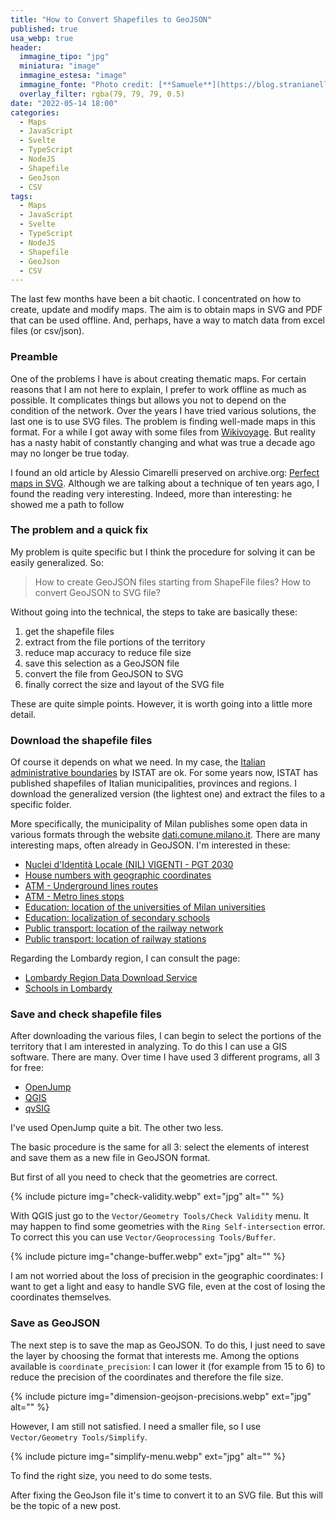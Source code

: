 ```yaml
---
title: "How to Convert Shapefiles to GeoJSON"
published: true
usa_webp: true
header:
  immagine_tipo: "jpg"
  miniatura: "image"
  immagine_estesa: "image"
  immagine_fonte: "Photo credit: [**Samuele**](https://blog.stranianelli.com/)"
  overlay_filter: rgba(79, 79, 79, 0.5)
date: "2022-05-14 18:00"
categories:
  - Maps
  - JavaScript
  - Svelte
  - TypeScript
  - NodeJS
  - Shapefile
  - GeoJson
  - CSV
tags:
  - Maps
  - JavaScript
  - Svelte
  - TypeScript
  - NodeJS
  - Shapefile
  - GeoJson
  - CSV
---
```


The last few months have been a bit chaotic. I concentrated on how to create, update and modify maps. The aim is to obtain maps in SVG and PDF that can be used offline. And, perhaps, have a way to match data from excel files (or csv/json).

### Preamble

One of the problems I have is about creating thematic maps. For certain reasons that I am not here to explain, I prefer to work offline as much as possible. It complicates things but allows you not to depend on the condition of the network. Over the years I have tried various solutions, the last one is to use SVG files. The problem is finding well-made maps in this format. For a while I got away with some files from [Wikivoyage](https://it.wikivoyage.org/wiki/File:Provinces_and_municipalities_in_Lombardy.svg). But reality has a nasty habit of constantly changing and what was true a decade ago may no longer be true today.

I found an old article by Alessio Cimarelli preserved on archive.org: [Perfect maps in SVG](https://web.archive.org/web/20180317050240/http://old.dataninja.it/mappe-perfette-in-svg/). Although we are talking about a technique of ten years ago, I found the reading very interesting. Indeed, more than interesting: he showed me a path to follow

### The problem and a quick fix

My problem is quite specific but I think the procedure for solving it can be easily generalized. So:

> How to create GeoJSON files starting from ShapeFile files?
> How to convert GeoJSON to SVG file?

Without going into the technical, the steps to take are basically these:

1. get the shapefile files
2. extract from the file portions of the territory
3. reduce map accuracy to reduce file size
4. save this selection as a GeoJSON file
5. convert the file from GeoJSON to SVG
6. finally correct the size and layout of the SVG file

These are quite simple points. However, it is worth going into a little more detail.

### Download the shapefile files

Of course it depends on what we need. In my case, the [Italian administrative boundaries](https://www.istat.it/it/archivio/222527) by ISTAT are ok. For some years now, ISTAT has published shapefiles of Italian municipalities, provinces and regions. I download the generalized version (the lightest one) and extract the files to a specific folder.

More specifically, the municipality of Milan publishes some open data in various formats through the website [dati.comune.milano.it](https://dati.comune.milano.it/dataset). There are many interesting maps, often already in GeoJSON. I'm interested in these:

- [Nuclei d'Identità Locale (NIL) VIGENTI - PGT 2030](https://dati.comune.milano.it/dataset/ds964-nil-vigenti-pgt-2030)
- [House numbers with geographic coordinates](https://dati.comune.milano.it/dataset/ds634-numeri-civici-coordinate)
- [ATM - Underground lines routes](https://dati.comune.milano.it/dataset/ds539_atm-percorsi-linee-metropolitane)
- [ATM - Metro lines stops](https://dati.comune.milano.it/dataset/ds535_atm-fermate-linee-metropolitane)
- [Education: location of the universities of Milan universities](https://dati.comune.milano.it/dataset/ds94-infogeo-atenei-sedi-localizzazione)
- [Education: localization of secondary schools](https://dati.comune.milano.it/dataset/ds78_infogeo_scuole_secondarie_ii_grado_localizzazione_)
- [Public transport: location of the railway network](https://dati.comune.milano.it/dataset/ds81_infogeo_rete_ferroviaria_localizzazione_)
- [Public transport: location of railway stations](https://dati.comune.milano.it/dataset/ds80_infogeo_stazioni_ferroviarie_localizzazione_)

Regarding the Lombardy region, I can consult the page:

- [Lombardy Region Data Download Service](https://www.geoportale.regione.lombardia.it/download-ricerca)
- [Schools in Lombardy](https://www.geoportale.regione.lombardia.it/download-pacchetti?p_p_id=dwnpackageportlet_WAR_gptdownloadportlet&p_p_lifecycle=0&p_p_state=normal&p_p_mode=view&_dwnpackageportlet_WAR_gptdownloadportlet_metadataid=%7BDDF3E399-2BF1-4A3A-B62A-5255B1D83BC0%7D)

### Save and check shapefile files

After downloading the various files, I can begin to select the portions of the territory that I am interested in analyzing. To do this I can use a GIS software. There are many. Over time I have used 3 different programs, all 3 for free:

- [OpenJump](http://www.openjump.org/)
- [QGIS](https://qgis.org/it/site/)
- [qvSIG](http://www.gvsig.com/it/prodotti/gvsig-desktop)

I've used OpenJump quite a bit. The other two less.

The basic procedure is the same for all 3: select the elements of interest and save them as a new file in GeoJSON format.

But first of all you need to check that the geometries are correct.

{% include picture img="check-validity.webp" ext="jpg" alt="" %}

With QGIS just go to the `Vector/Geometry Tools/Check Validity` menu. It may happen to find some geometries with the `Ring Self-intersection` error. To correct this you can use `Vector/Geoprocessing Tools/Buffer`.

{% include picture img="change-buffer.webp" ext="jpg" alt="" %}

I am not worried about the loss of precision in the geographic coordinates: I want to get a light and easy to handle SVG file, even at the cost of losing the coordinates themselves.

### Save as GeoJSON

The next step is to save the map as GeoJSON. To do this, I just need to save the layer by choosing the format that interests me. Among the options available is `coordinate_precision`: I can lower it (for example from 15 to 6) to reduce the precision of the coordinates and therefore the file size.

{% include picture img="dimension-geojson-precisions.webp" ext="jpg" alt="" %}

However, I am still not satisfied. I need a smaller file, so I use `Vector/Geometry Tools/Simplify`.

{% include picture img="simplify-menu.webp" ext="jpg" alt="" %}

To find the right size, you need to do some tests.

After fixing the GeoJson file it's time to convert it to an SVG file. But this will be the topic of a new post.
